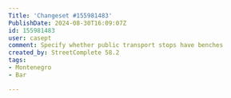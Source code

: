 ```yaml
---
Title: 'Changeset #155981483'
PublishDate: 2024-08-30T16:09:07Z
id: 155981483
user: casept
comment: Specify whether public transport stops have benches
created_by: StreetComplete 58.2
tags:
- Montenegro
- Bar

---
```

